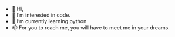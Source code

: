 - 👋 Hi, 
- 👀 I’m interested in code.
- 🌱 I’m currently learning python
- 📫 For you to reach me, you will have to meet me in your dreams.

<!---
wsxinxin/wsxinxin is a ✨ special ✨ repository because its `README.md` (this file) appears on your GitHub profile.
You can click the Preview link to take a look at your changes.
--->
